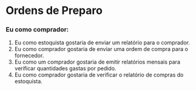 # Ordens de Preparo

### Eu como comprador:

1. Eu como estoquista gostaria de enviar um relatório para o comprador.
2. Eu como comprador gostaria de enviar uma ordem de compra para o fornecedor.
3. Eu como um comprador gostaria de emitir relatórios mensais para verificar quantidades gastas por pedido.
4. Eu como comprador gostaria de verificar o relatório de compras do estoquista.
